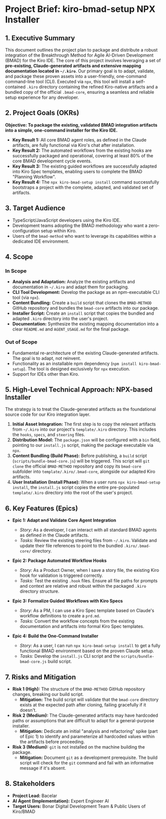 # Project Brief: kiro-bmad-setup NPX Installer

## 1. Executive Summary

This document outlines the project plan to package and distribute a robust integration of the Breakthrough Method for Agile AI-Driven Development (BMAD) for the Kiro IDE. The core of this project involves leveraging a set of **pre-existing, Claude-generated artifacts and extensive mapping documentation located in `~/.kiro`**. Our primary goal is to adapt, validate, and package these proven assets into a user-friendly, one-command command-line tool (CLI). Executed via `npx`, this tool will install a self-contained `.kiro` directory containing the refined Kiro-native artifacts and a bundled copy of the official `.bmad-core`, ensuring a seamless and reliable setup experience for any developer.

## 2. Project Goals (OKRs)

**Objective: To package the existing, validated BMAD integration artifacts into a simple, one-command installer for the Kiro IDE.**

*   **Key Result 1:** All core BMAD agent roles, as defined in the Claude artifacts, are fully functional via Kiro's chat after installation.
*   **Key Result 2:** The automated workflows from the existing hooks are successfully packaged and operational, covering at least 80% of the core BMAD development cycle events.
*   **Key Result 3:** The existing guided workflows are successfully adapted into Kiro Spec templates, enabling users to complete the BMAD "Planning Workflow".
*   **Key Result 4:** The `npx kiro-bmad-setup install` command successfully bootstraps a project with the complete, adapted, and validated set of artifacts.

## 3. Target Audience

*   TypeScript/JavaScript developers using the Kiro IDE.
*   Development teams adopting the BMAD methodology who want a zero-configuration setup within Kiro.
*   Users of the `bmad-method` who want to leverage its capabilities within a dedicated IDE environment.

## 4. Scope

### In Scope

*   **Analysis and Adaptation:** Analyze the existing artifacts and documentation in `~/.kiro` and adapt them for packaging.
*   **CLI Tool Development:** Develop the package as an npm-executable CLI tool (via `npx`).
*   **Content Bundling:** Create a `build` script that clones the `BMAD-METHOD` GitHub repository and bundles the `bmad-core` artifacts into our package.
*   **Installer Script:** Create an `install` script that copies the bundled and adapted `.kiro` directory into the user's project.
*   **Documentation:** Synthesize the existing mapping documentation into a clear `README.md` and `AGENT_USAGE.md` for the final package.

### Out of Scope

*   Fundamental re-architecture of the existing Claude-generated artifacts. The goal is to adapt, not reinvent.
*   Functionality as an installable npm dependency (`npm install kiro-bmad-setup`). The tool is designed exclusively for `npx` execution.
*   Support for IDEs other than Kiro.

## 5. High-Level Technical Approach: NPX-based Installer

The strategy is to treat the Claude-generated artifacts as the foundational source code for our Kiro integration layer.

1.  **Initial Asset Integration:** The first step is to copy the relevant artifacts from `~/.kiro` into our project's `template/.kiro` directory. This includes the `hooks`, `specs`, and `steering` files.
2.  **Distribution Model:** The `package.json` will be configured with a `bin` field, pointing to our `install.js` script, making the package executable via `npx`.
3.  **Content Bundling (Build Phase):** Before publishing, a `build` script (`scripts/bundle-bmad-core.js`) will be triggered. This script will `git clone` the official `BMAD-METHOD` repository and copy its `bmad-core` subfolder into `template/.kiro/.bmad-core`, alongside our adapted Kiro artifacts.
4.  **User Installation (Install Phase):** When a user runs `npx kiro-bmad-setup install`, the `install.js` script copies the entire pre-populated `template/.kiro` directory into the root of the user's project.

## 6. Key Features (Epics)

*   **Epic 1: Adapt and Validate Core Agent Integration**
    *   *Story:* As a developer, I can interact with all standard BMAD agents as defined in the Claude artifacts.
    *   *Tasks:* Review the existing steering files from `~/.kiro`. Validate and update their file references to point to the bundled `.kiro/.bmad-core/` directory.

*   **Epic 2: Package Automated Workflow Hooks**
    *   *Story:* As a Product Owner, when I save a story file, the existing Kiro hook for validation is triggered correctly.
    *   *Tasks:* Test the existing `.hook` files. Ensure all file paths for prompts and context are relative and robust within the packaged `.kiro` directory structure.

*   **Epic 3: Formalize Guided Workflows with Kiro Specs**
    *   *Story:* As a PM, I can use a Kiro Spec template based on Claude's workflow definitions to create a `prd.md`.
    *   *Tasks:* Convert the workflow concepts from the existing documentation and artifacts into formal Kiro Spec templates.

*   **Epic 4: Build the One-Command Installer**
    *   *Story:* As a user, I can run `npx kiro-bmad-setup install` to get a fully functional BMAD environment based on the proven Claude setup.
    *   *Tasks:* Develop the `install.js` CLI script and the `scripts/bundle-bmad-core.js` build script.

## 7. Risks and Mitigation

*   **Risk 1 (High):** The structure of the `BMAD-METHOD` GitHub repository changes, breaking our build script.
    *   **Mitigation:** The build script will validate that the `bmad-core` directory exists at the expected path after cloning, failing gracefully if it doesn't.
*   **Risk 2 (Medium):** The Claude-generated artifacts may have hardcoded paths or assumptions that are difficult to adapt for a general-purpose installer.
    *   **Mitigation:** Dedicate an initial "analysis and refactoring" spike (part of Epic 1) to identify and parameterize all hardcoded values within the artifacts before proceeding.
*   **Risk 3 (Medium):** `git` is not installed on the machine building the package.
    *   **Mitigation:** Document `git` as a development prerequisite. The build script will check for the `git` command and fail with an informative message if it's absent.

## 8. Stakeholders

*   **Project Lead:** Bacelar
*   **AI Agent (Implementation):** Expert Engineer AI
*   **Target Users:** Bonar Digital Development Team & Public Users of Kiro/BMAD